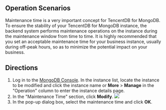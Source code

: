 ## Operation Scenarios
Maintenance time is a very important concept for TencentDB for MongoDB. To ensure the stability of your TencentDB for MongoDB instance, the backend system performs maintenance operations on the instance during the maintenance window from time to time. It is highly recommended that you set an acceptable maintenance time for your business instance, usually during off-peak hours, so as to minimize the potential impact on your business.


## Directions
1. Log in to the [MongoDB Console](https://console.cloud.tencent.com/mongodb/). In the instance list, locate the instance to be modified and click the instance name or **More** > **Manage** in the "Operation" column to enter the instance details page.
2. In the "Maintenance Time" section, click **Modify**.
![](https://main.qcloudimg.com/raw/250f3544f118368d715fd017a7357fb6.png)
3. In the pop-up dialog box, select the maintenance time and click **OK**.

